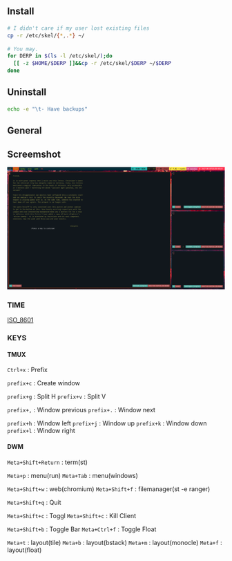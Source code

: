 ## Install
```bash
# I didn't care if my user lost existing files
cp -r /etc/skel/{*,.*} ~/
```
```bash
# You may.
for DERP in $(ls -l /etc/skel/);do
  [[ -z $HOME/$DERP ]]&&cp -r /etc/skel/$DERP ~/$DERP
done
```
## Uninstall
```bash
echo -e "\t- Have backups"
```
## General
## Screemshot
![Screenshot](screen.png)
### TIME
[ISO_8601](https://www.startpage.com/do/dsearch?query=ISO+8601)
### KEYS
#### TMUX
`Ctrl+x`       : Prefix

`prefix+c`     : Create window

`prefix+g`     : Split H
`prefix+v`     : Split V

`prefix+,`     : Window previous
`prefix+.`     : Window next

`prefix+h`     : Window left
`prefix+j`     : Window up
`prefix+k`     : Window down
`prefix+l`     : Window right

#### DWM
`Meta+Shift+Return` : term(st)

`Meta+p`       : menu(run)
`Meta+Tab`     : menu(windows)

`Meta+Shift+w` : web(chromium)
`Meta+Shift+f` : filemanager(st -e ranger)

`Meta+Shift+q` : Quit

`Meta+Shift+c` : Toggl
`Meta+Shift+c` : Kill Client

`Meta+Shift+b` : Toggle Bar
`Meta+Ctrl+f`  : Toggle Float

`Meta+t`       : layout(tile)
`Meta+b`       : layout(bstack)
`Meta+m`       : layout(monocle)
`Meta+f`       : layout(float)

